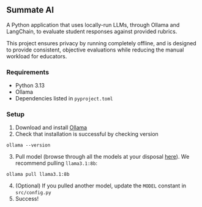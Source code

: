 ## Summate AI

A Python application that uses locally-run LLMs, through Ollama and LangChain, to evaluate student responses against provided rubrics.

This project ensures privacy by running completely offline, and is designed to provide consistent, objective evaluations while reducing the manual workload for educators.

### Requirements
* Python 3.13
* Ollama
* Dependencies listed in `pyproject.toml`

### Setup
1. Download and install [Ollama](https://ollama.com/)
2. Check that installation is successful by checking version
```cli
ollama --version
```
3. Pull model (browse through all the models at your disposal [here](https://ollama.com/search)). We recommend pulling `llama3.1:8b`:
```cli
ollama pull llama3.1:8b
```
4. (Optional) If you pulled another model, update the `MODEL` constant in `src/config.py`
5. Success!